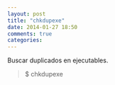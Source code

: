 ```yaml
---
layout: post
title: "chkdupexe"
date: 2014-01-27 18:50
comments: true
categories: 
---
```

Buscar duplicados en ejecutables.

>$ chkdupexe

